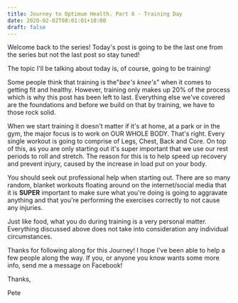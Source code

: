 ```yaml
---
title: Journey to Optimum Health. Part 6 - Training Day
date: 2020-02-02T08:01:01+10:00
draft: false
---
```



Welcome back to the series! Today's post is going to be the last one from the series but not the last post so stay tuned! 

The topic I'll be talking about today is, of course, going to be training! 



Some people think that training is the"_bee's knee's_" when it comes to getting fit and healthy. However, training only makes up 20% of the process which is why this post has been left to last. Everything else we've covered are the foundations and before we build on that  by training, we have to those rock solid. 



When we start training it doesn't matter if it's at home, at a park or in the gym, the major focus is to work on OUR WHOLE BODY. That's right. Every single workout is going to comprise of Legs, Chest, Back and Core. On top of this, as you are only starting out it's super important that we use our rest periods to roll and stretch. The reason for this is to help speed up recovery and prevent injury, caused by the increase in load put on your body. 



You should seek out professional help when starting out. There are so many random, blanket workouts floating around on the internet/social media that it is **SUPER** important to make sure what you're doing is going to aggravate anything and that you're performing the exercises correctly to not cause any injuries. 

Just like food, what you do during training is a very personal matter. Everything discussed above does not take into consideration any individual circumstances.


Thanks for following along for this Journey! I hope I've been able to help a few people along the way. If you, or anyone you know wants some more info, send me a message on Facebook!

Thanks,

Pete 
